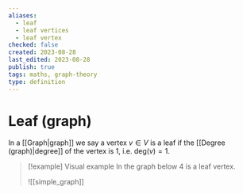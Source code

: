 ```yaml
---
aliases:
  - leaf
  - leaf vertices
  - leaf vertex
checked: false
created: 2023-08-28
last_edited: 2023-08-28
publish: true
tags: maths, graph-theory
type: definition
---
```

# Leaf (graph)

In a [[Graph|graph]] we say a vertex $v \in V$ is a leaf if the [[Degree (graph)|degree]] of the vertex is 1, i.e. $\mbox{deg}(v) = 1$.

>[!example] Visual example
>In the graph below $4$ is a leaf vertex.
>
>![[simple_graph]]
